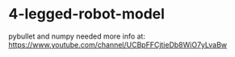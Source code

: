 # 4-legged-robot-model
pybullet and numpy needed
more info at: https://www.youtube.com/channel/UCBpFFCjtieDb8WiO7yLvaBw
